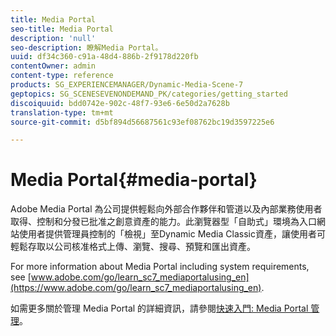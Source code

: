 ```yaml
---
title: Media Portal
seo-title: Media Portal
description: 'null'
seo-description: 瞭解Media Portal。
uuid: df34c360-c91a-48d4-886b-2f9178d220fb
contentOwner: admin
content-type: reference
products: SG_EXPERIENCEMANAGER/Dynamic-Media-Scene-7
geptopics: SG_SCENESEVENONDEMAND_PK/categories/getting_started
discoiquuid: bdd0742e-902c-48f7-93e6-6e50d2a7628b
translation-type: tm+mt
source-git-commit: d5bf894d56687561c93ef08762bc19d3597225e6

---
```



# Media Portal{#media-portal}

Adobe Media Portal 為公司提供輕鬆向外部合作夥伴和管道以及內部業務使用者取得、控制和分發已批准之創意資產的能力。此瀏覽器型「自助式」環境為入口網站使用者提供管理員控制的「檢視」至Dynamic Media Classic資產，讓使用者可輕鬆存取以公司核准格式上傳、瀏覽、搜尋、預覽和匯出資產。

For more information about Media Portal including system requirements, see [www.adobe.com/go/learn_sc7_mediaportalusing_en](https://www.adobe.com/go/learn_sc7_mediaportalusing_en).

如需更多關於管理 Media Portal 的詳細資訊，請參閱[快速入門: Media Portal 管理](quick-start-media-portal-administration.md#quick_start_media_portal_administration)。
